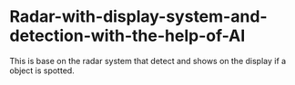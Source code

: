 # Radar-with-display-system-and-detection-with-the-help-of-AI
This is base on the radar system that detect and shows on the display if a object is spotted.
